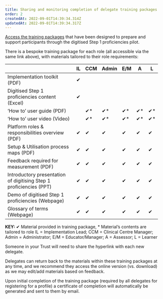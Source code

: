 ```yaml
---
title: Sharing and monitoring completion of delegate training packages
order: 2
createdAt: 2022-09-01T14:39:34.314Z
updatedAt: 2022-09-01T14:39:34.317Z
---
```

[Access the training packages](https://nhs-step1-training.netlify.app/) that have been designed to prepare and support participants through the digitised Step 1 proficiencies pilot.​

There is a bespoke training package for each role (all accessible via the same link above), with materials tailored to their role requirements:

| ​                                                                   | IL​ | CCM​ | Admin​ | E/M​ | A​   | L​   |
| ------------------------------------------------------------------- | --- | ---- | ------ | ---- | ---- | ---- |
| Implementation toolkit (PDF)​                                       | ✔​  | ​    | ​      | ​    | ​    | ​    |
| Digitised Step 1 proficiencies content (Excel)​                     | ✔​  | ​    | ​      | ​    | ​    | ​    |
| ‘How to’ user guide (PDF)​                                          | ​   | ✔\*​ | ✔\*​   | ✔\*​ | ✔\*​ | ✔\*​ |
| ‘How to’ user video (Video)​                                        |    | ✔\*​ | ✔\*​   | ✔\*​ | ✔\*​ | ✔\*​ |
| Platform roles & responsibilities overview (PDF)​                   | ✔​  | ✔​   | ✔​     | ✔​   | ✔​   | ✔​   |
| Setup & Utilisation process maps (PDF)​                             | ✔​  | ✔​   | ✔​     | ✔​   | ✔​   | ✔​   |
| Feedback required for measurement (PDF)​                            | ✔​  | ✔​   | ✔​     | ✔​   | ✔​   | ✔​   |
| Introductory presentation of digitising Step 1 proficiencies (PPT)​ | ✔​  | ✔​   | ✔​     | ✔​   | ✔​   | ✔​   |
| Demo of digitised Step 1 proficiencies (Webpage)​                   | ✔​  | ✔​   | ✔​     | ✔​   | ✔​   | ✔​   |
| Glossary of terms (Webpage)​                                        | ✔​  | ✔​   | ✔​     | ✔​   | ✔​   | ✔​   |

**KEY:**
✔ Material provided in training package, * Material’s contents are tailored to role​
IL = Implementation Lead; CCM = Clinical Centre Manager; Admin = Administrator; E/M = Educator/Manager; A = Assessor; L = Learner​

Someone in your Trust will need to share the hyperlink with each new delegate. ​

Delegates can return back to the materials within these training packages at any time, and we recommend they access the online version (vs. download) as we may edit/add materials based on feedback.​

Upon initial completion of the training package (required by all delegates for registering for a profile) a certificate of completion will automatically be generated and sent to them by email.
